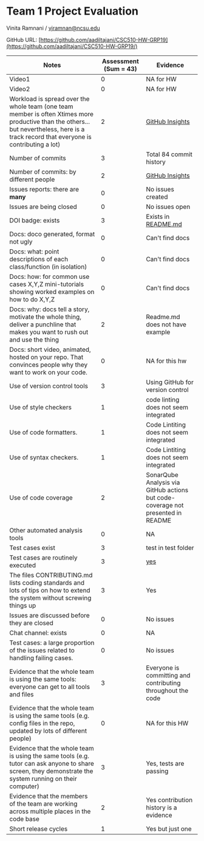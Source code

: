 # Team 1 Project Evaluation

Vinita Ramnani / vjramnan@ncsu.edu

GitHub URL: [https://github.com/aadiltajani/CSC510-HW-GRP19](https://github.com/aadiltajani/CSC510-HW-GRP19/)

|Notes|Assessment (Sum = 43)|Evidence|
|-----|----------|--------|
|Video1|0|NA for HW|
|Video2|0|NA for HW|
|Workload is spread over the whole team (one team member is often Xtimes more productive than the others... but nevertheless, here is a track record that everyone is contributing a lot)|2|[GitHub Insights](https://github.com/aadiltajani/CSC510-HW-GRP19/graphs/contributors)|
|Number of commits|3|Total 84 commit history|
|Number of commits: by different people|2|[GitHub Insights](https://github.com/aadiltajani/CSC510-HW-GRP19/graphs/contributors)|
|Issues reports: there are **many**|0|No issues created|
|Issues are being closed|0|No issues open|
|DOI badge: exists|3|Exists in [README.md](https://github.com/aadiltajani/CSC510-HW-GRP19)|
|Docs: doco generated, format not ugly |0|Can't find docs|
|Docs: what: point descriptions of each class/function (in isolation) |0|Can't find docs|
|Docs: how: for common use cases X,Y,Z mini-tutorials showing worked examples on how to do X,Y,Z|0|Can't find docs|
|Docs: why: docs tell a story, motivate the whole thing, deliver a punchline that makes you want to rush out and use the thing|2|Readme.md does not have example|
|Docs: short video, animated, hosted on your repo. That convinces people why they want to work on your code.|0|NA for this hw|
|Use of version control tools|3|Using GitHub for version control|
|Use of style checkers |1| code linting does not seem integrated|
|Use of code formatters. |1|Code Lintiting does not seem integrated|
|Use of syntax checkers. |1|Code Lintiting does not seem integrated|
|Use of code coverage |2|SonarQube Analysis via GitHub actions but code-coverage not presented in README|
|Other automated analysis tools|0|NA|
|Test cases exist|3| test in test folder|
|Test cases are routinely executed|3| [yes](https://github.com/aadiltajani/CSC510-HW-GRP19/actions ) |
|The files CONTRIBUTING.md lists coding standards and lots of tips on how to extend the system without screwing things up|3|Yes|
|Issues are discussed before they are closed|0|  No issues |
|Chat channel: exists|0|NA|
|Test cases: a large proportion of the issues related to handling failing cases.|0|No issues|
|Evidence that the whole team is using the same tools: everyone can get to all tools and files|3|Everyone is committing and contributing throughout the code|
|Evidence that the whole team is using the same tools (e.g. config files in the repo, updated by lots of different people)|0|NA for this HW|
|Evidence that the whole team is using the same tools (e.g. tutor can ask anyone to share screen, they demonstrate the system running on their computer)|3| Yes, tests are passing |
|Evidence that the members of the team are working across multiple places in the code base|2|Yes contribution history is a evidence|
|Short release cycles |1| Yes but just one|
